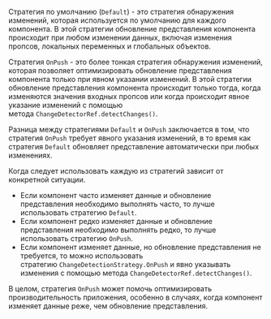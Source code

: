 
Стратегия по умолчанию (`Default`) - это стратегия обнаружения изменений, которая используется по умолчанию для каждого компонента. В этой стратегии обновление представления компонента происходит при любом изменении данных, включая изменения пропсов, локальных переменных и глобальных объектов.

Стратегия `OnPush` - это более тонкая стратегия обнаружения изменений, которая позволяет оптимизировать обновление представления компонента только при явном указании изменений. В этой стратегии обновление представления компонента происходит только тогда, когда изменяются значения входных пропсов или когда происходит явное указание изменений с помощью метода `ChangeDetectorRef.detectChanges()`.

Разница между стратегиями `Default` и `OnPush` заключается в том, что стратегия `OnPush` требует явного указания изменений, в то время как стратегия `Default` обновляет представление автоматически при любых изменениях.

Когда следует использовать каждую из стратегий зависит от конкретной ситуации.

- Если компонент часто изменяет данные и обновление представления необходимо выполнять часто, то лучше использовать стратегию `Default`.
- Если компонент редко изменяет данные и обновление представления необходимо выполнять редко, то лучше использовать стратегию `OnPush`.
- Если компонент изменяет данные, но обновление представления не требуется, то можно использовать стратегию `ChangeDetectionStrategy.OnPush` и явно указывать изменения с помощью метода `ChangeDetectorRef.detectChanges()`.

В целом, стратегия `OnPush` может помочь оптимизировать производительность приложения, особенно в случаях, когда компонент изменяет данные реже, чем обновление представления.